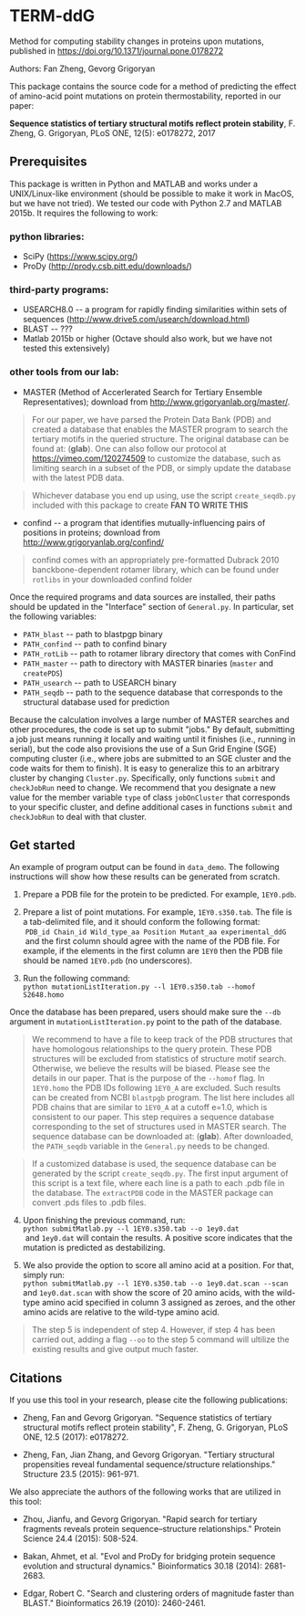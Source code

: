# TERM-ddG
Method for computing stability changes in proteins upon mutations, published in https://doi.org/10.1371/journal.pone.0178272

Authors: Fan Zheng, Gevorg Grigoryan

This package contains the source code for a method of predicting the effect of amino-acid point mutations on protein thermostability, reported in our paper:

**Sequence statistics of tertiary structural motifs reflect protein stability**, F. Zheng, G. Grigoryan, PLoS ONE, 12(5): e0178272, 2017

## Prerequisites

This package is written in Python and MATLAB and works under a UNIX/Linux-like environment (should be possible to make it work in MacOS, but we have not tried). We tested our code with Python 2.7 and MATLAB 2015b. It requires the following to work:

### python libraries:
  * SciPy (https://www.scipy.org/)
  * ProDy (http://prody.csb.pitt.edu/downloads/)

### third-party programs:
* USEARCH8.0 -- a program for rapidly finding similarities within sets of sequences (http://www.drive5.com/usearch/download.html)
* BLAST -- ???
* Matlab 2015b or higher (Octave should also work, but we have not tested this extensively)

### other tools from our lab:
* MASTER (Method of Accerlerated Search for Tertiary Ensemble Representatives); download from http://www.grigoryanlab.org/master/.

> For our paper, we have parsed the Protein Data Bank (PDB) and created a database that enables the MASTER program to search the tertiary motifs in the queried structure. The original database can be found at: (**glab**). One can also follow our protocol at https://vimeo.com/120274509 to customize the database, such as limiting search in a subset of the PDB, or simply update the database with the latest PDB data.

> Whichever database you end up using, use the script `create_seqdb.py` included with this package to create **FAN TO WRITE THIS**

* confind -- a program that identifies mutually-influencing pairs of positions in proteins; download from http://www.grigoryanlab.org/confind/

> confind comes with an appropriately pre-formatted Dubrack 2010 banckbone-dependent rotamer library, which can be found under `rotlibs` in your downloaded confind folder

Once the required programs and data sources are installed, their paths should be updated in the "Interface" section of `General.py`. In particular, set the following variables:
  * `PATH_blast` -- path to blastpgp binary
  * `PATH_confind` -- path to confind binary
  * `PATH_rotLib` -- path to rotamer library directory that comes with ConFind
  * `PATH_master` -- path to directory with MASTER binaries (`master` and `createPDS`)
  * `PATH_usearch` -- path to USEARCH binary
  * `PATH_seqdb` -- path to the sequence database that corresponds to the structural database used for prediction

Because the calculation involves a large number of MASTER searches and other procedures, the code is set up to submit "jobs." By default, submitting a job just means running it locally and waiting until it finishes (i.e., running in serial), but the code also provisions the use of a Sun Grid Engine (SGE) computing cluster (i.e., where jobs are submitted to an SGE cluster and the code waits for them to finish). It is easy to generalize this to an arbitrary cluster by changing `Cluster.py`. Specifically, only functions `submit` and `checkJobRun` need to change. We recommend that you designate a new value for the member variable `type` of class `jobOnCluster` that corresponds to your specific cluster, and define additional cases in functions `submit` and `checkJobRun` to deal with that cluster.


## Get started

An example of program output can be found in `data_demo`. The following instructions will show how these results can be generated from scratch.

1. Prepare a PDB file for the protein to be predicted. For example, `1EY0.pdb`.

2. Prepare a list of point mutations. For example, `1EY0.s350.tab`. The file is a tab-delimited file, and it should conform the following format:  
  `PDB_id Chain_id Wild_type_aa Position Mutant_aa experimental_ddG`  
  and the first column should agree with the name of the PDB file. For example, if the elements in the first column are `1EY0` then the PDB file should be named `1EY0.pdb` (no underscores).

3. Run the following command:  
 `python mutationListIteration.py --l 1EY0.s350.tab --homof S2648.homo`

Once the database has been prepared, users should make sure the `--db` argument in `mutationListIteration.py` point to the path of the database.

> We recommend to have a file to keep track of the PDB structures that have homologous relationships to the query protein. These PDB structures will be excluded from statistics of structure motif search. Otherwise, we believe the results will be biased. Please see the details in our paper. That is the purpose of the `--homof` flag. In `1EY0.homo` the PDB IDs following `1EY0_A` are excluded. Such results can be created from NCBI `blastpgb` program. The list here includes all PDB chains that are similar to `1EY0_A` at a cutoff e=1.0, which is consistent to our paper. This step requires a sequence database corresponding to the set of structures used in MASTER search. The sequence database can be downloaded at: (**glab**). After downloaded, the `PATH_seqdb` variable in the `General.py` needs to be changed. 

> If a customized database is used, the sequence database can be generated by the script `create_seqdb.py`. The first input argument of this script is a text file, where each line is a path to each .pdb file in the database. The `extractPDB` code in the MASTER package can convert .pds files to .pdb files. 


4. Upon finishing the previous command, run:  
 `python submitMatlab.py --l 1EY0.s350.tab --o 1ey0.dat`  
  and `1ey0.dat` will contain the results. A positive score indicates that the mutation is predicted as destabilizing.

5. We also provide the option to score all amino acid at a position. For that, simply run:  
 `python submitMatlab.py --l 1EY0.s350.tab --o 1ey0.dat.scan --scan`  
 and `1ey0.dat.scan` with show the score of 20 amino acids, with the wild-type amino acid specified in column 3 assigned as zeroes, and the other amino acids are relative to the wild-type amino acid.
> The step 5 is independent of step 4. However, if step 4 has been carried out, adding a flag `--oo` to the step 5 command will ultilize the existing results and give output much faster.

## Citations

If you use this tool in your research, please cite the following publications:

* Zheng, Fan and Gevorg Grigoryan. "Sequence statistics of tertiary structural motifs reflect protein stability", F. Zheng, G. Grigoryan, PLoS ONE, 12.5 (2017): e0178272.

* Zheng, Fan, Jian Zhang, and Gevorg Grigoryan. "Tertiary structural propensities reveal fundamental sequence/structure relationships." Structure 23.5 (2015): 961-971.

We also appreciate the authors of the following works that are utilized in this tool:

* Zhou, Jianfu, and Gevorg Grigoryan. "Rapid search for tertiary fragments reveals protein sequence–structure relationships." Protein Science 24.4 (2015): 508-524.

* Bakan, Ahmet, et al. "Evol and ProDy for bridging protein sequence evolution and structural dynamics." Bioinformatics 30.18 (2014): 2681-2683.

* Edgar, Robert C. "Search and clustering orders of magnitude faster than BLAST." Bioinformatics 26.19 (2010): 2460-2461.


